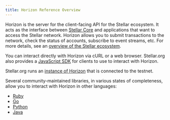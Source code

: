 ```yaml
---
title: Horizon Reference Overview
---
```

Horizon is the server for the client-facing API for the Stellar ecosystem.  It acts as the interface between [Stellar Core](https://www.stellar.org/developers/stellar-core/) and applications that want to access the Stellar network. Horizon allows you to submit transactions to the network, check the status of accounts, subscribe to event streams, etc. For more details, see an [overview of the Stellar ecosystem](https://www.stellar.org/developers/learn/).

You can interact directly with Horizon via cURL or a web browser. Stellar.org also provides a [JavaScript SDK](https://www.stellar.org/developers/js-stellar-sdk/learn/) for clients to use to interact with Horizon.

Stellar.org runs an [instance of Horizon](https://horizon-testnet.stellar.org/) that is connected to the testnet.

Several community-maintained libraries, in various states of completeness, allow you to interact with Horizon in other languages:<br>
- [Ruby](https://github.com/stellar/ruby-stellar-sdk)
- [Go](https://github.com/stellar/go-stellar-base)
- [Python](https://github.com/StellarCN/py-stellar-base)
- [Java](https://github.com/stellar/java-stellar-base)

